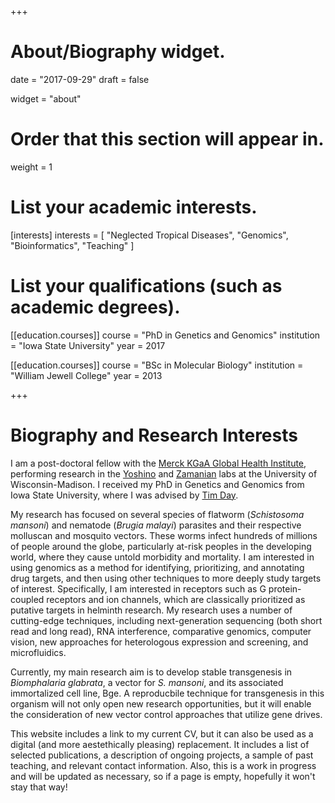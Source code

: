 +++
# About/Biography widget.

date = "2017-09-29"
draft = false

widget = "about"

# Order that this section will appear in.
weight = 1

# List your academic interests.
[interests]
  interests = [
    "Neglected Tropical Diseases",
    "Genomics",
    "Bioinformatics",
    "Teaching"
  ]

# List your qualifications (such as academic degrees).
[[education.courses]]
  course = "PhD in Genetics and Genomics"
  institution = "Iowa State University"
  year = 2017

[[education.courses]]
  course = "BSc in Molecular Biology"
  institution = "William Jewell College"
  year = 2013
 
+++

# Biography and Research Interests

I am a post-doctoral fellow with the [Merck KGaA Global Health Institute](https://www.emdgroup.com/en/company/responsibility/our-strategy/health/mghi.html), performing research in the [Yoshino](https://www.vetmed.wisc.edu/people/yoshinot/) and [Zamanian](http://www.zamanianlab.org/) labs at the University of Wisconsin-Madison. I received my PhD in Genetics and Genomics from Iowa State University, where I was advised by [Tim Day](https://vetmed.iastate.edu/users/day).

My research has focused on several species of flatworm (*Schistosoma mansoni*) and nematode (*Brugia malayi*) parasites and their respective molluscan and mosquito vectors. These worms infect hundreds of millions of people around the globe, particularly at-risk peoples in the developing world, where they cause untold morbidity and mortality. I am interested in using genomics as a method for identifying, prioritizing, and annotating drug targets, and then using other techniques to more deeply study targets of interest. Specifically, I am interested in receptors such as G protein-coupled receptors and ion channels, which are classically prioritized as putative targets in helminth research. My research uses a number of cutting-edge techniques, including next-generation sequencing (both short read and long read), RNA interference, comparative genomics, computer vision, new approaches for heterologous expression and screening, and microfluidics.

Currently, my main research aim is to develop stable transgenesis in *Biomphalaria glabrata*, a vector for *S. mansoni*, and its associated immortalized cell line, Bge. A reproducbile technique for transgenesis in this organism will not only open new research opportunities, but it will enable the consideration of new vector control approaches that utilize gene drives.

This website includes a link to my current CV, but it can also be used as a digital (and more aestethically pleasing) replacement. It includes a list of selected publications, a description of ongoing projects, a sample of past teaching, and relevant contact information. Also, this is a work in progress and will be updated as necessary, so if a page is empty, hopefully it won't stay that way!